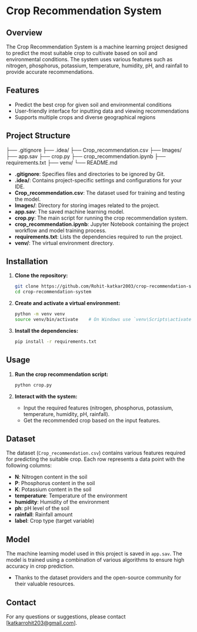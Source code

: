 
# Crop Recommendation System

## Overview

The Crop Recommendation System is a machine learning project designed to predict the most suitable crop to cultivate based on soil and environmental conditions. The system uses various features such as nitrogen, phosphorus, potassium, temperature, humidity, pH, and rainfall to provide accurate recommendations.

## Features

- Predict the best crop for given soil and environmental conditions
- User-friendly interface for inputting data and viewing recommendations
- Supports multiple crops and diverse geographical regions

## Project Structure

├── .gitignore
├── .idea/
├── Crop_recommendation.csv
├── Images/
├── app.sav
├── crop.py
├── crop_recommendation.ipynb
├── requirements.txt
├── venv/
└── README.md


- **.gitignore**: Specifies files and directories to be ignored by Git.
- **.idea/**: Contains project-specific settings and configurations for your IDE.
- **Crop_recommendation.csv**: The dataset used for training and testing the model.
- **Images/**: Directory for storing images related to the project.
- **app.sav**: The saved machine learning model.
- **crop.py**: The main script for running the crop recommendation system.
- **crop_recommendation.ipynb**: Jupyter Notebook containing the project workflow and model training process.
- **requirements.txt**: Lists the dependencies required to run the project.
- **venv/**: The virtual environment directory.

## Installation

1. **Clone the repository:**
    ```bash
    git clone https://github.com/Rohit-katkar2003/crop-recommendation-system.git
    cd crop-recommendation-system
    ```

2. **Create and activate a virtual environment:**
    ```bash
    python -m venv venv
    source venv/bin/activate    # On Windows use `venv\Scripts\activate`
    ```

3. **Install the dependencies:**
    ```bash
    pip install -r requirements.txt
    ```

## Usage

1. **Run the crop recommendation script:**
    ```bash
    python crop.py
    ```

2. **Interact with the system:**
   - Input the required features (nitrogen, phosphorus, potassium, temperature, humidity, pH, rainfall).
   - Get the recommended crop based on the input features.

## Dataset

The dataset (`Crop_recommendation.csv`) contains various features required for predicting the suitable crop. Each row represents a data point with the following columns:

- **N**: Nitrogen content in the soil
- **P**: Phosphorus content in the soil
- **K**: Potassium content in the soil
- **temperature**: Temperature of the environment
- **humidity**: Humidity of the environment
- **ph**: pH level of the soil
- **rainfall**: Rainfall amount
- **label**: Crop type (target variable)

## Model

The machine learning model used in this project is saved in `app.sav`. The model is trained using a combination of various algorithms to ensure high accuracy in crop prediction.



- Thanks to the dataset providers and the open-source community for their valuable resources.

## Contact

For any questions or suggestions, please contact [katkarrohit203@gmail.com].




